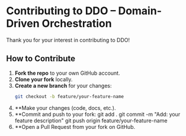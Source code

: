 # Contributing to DDO – Domain-Driven Orchestration

Thank you for your interest in contributing to DDO!

## How to Contribute

1. **Fork the repo** to your own GitHub account.
2. **Clone your fork** locally.
3. **Create a new branch** for your changes:
   ```bash
   git checkout -b feature/your-feature-name
4. **Make your changes (code, docs, etc.).
5. **Commit and push to your fork:
	git add .
	git commit -m "Add: your feature description"
	git push origin feature/your-feature-name
6. **Open a Pull Request from your fork on GitHub.
